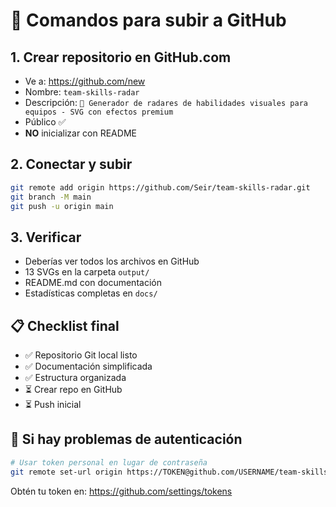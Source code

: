 # 🚀 Comandos para subir a GitHub

## 1. Crear repositorio en GitHub.com
- Ve a: https://github.com/new
- Nombre: `team-skills-radar`
- Descripción: `🎯 Generador de radares de habilidades visuales para equipos - SVG con efectos premium`
- Público ✅
- **NO** inicializar con README

## 2. Conectar y subir
```bash
git remote add origin https://github.com/Seir/team-skills-radar.git
git branch -M main
git push -u origin main
```

## 3. Verificar
- Deberías ver todos los archivos en GitHub
- 13 SVGs en la carpeta `output/`
- README.md con documentación
- Estadísticas completas en `docs/`

## 📋 Checklist final
- ✅ Repositorio Git local listo
- ✅ Documentación simplificada
- ✅ Estructura organizada
- ⏳ Crear repo en GitHub
- ⏳ Push inicial

## 🔧 Si hay problemas de autenticación
```bash
# Usar token personal en lugar de contraseña
git remote set-url origin https://TOKEN@github.com/USERNAME/team-skills-radar.git
```

Obtén tu token en: https://github.com/settings/tokens